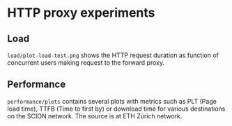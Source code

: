 # HTTP proxy experiments

## Load

`load/plot-load-test.png` shows the HTTP request duration as function of concurrent users making request to the forward proxy.

## Performance

`performance/plots`  contains several plots with metrics such as PLT (Page load time), TTFB (Time to first by) or download time for various destinations on the SCION network. The source is at ETH Zürich network.